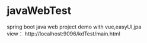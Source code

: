 # javaWebTest
spring boot java web project demo with vue,easyUI,jpa
</br>
view：
http://localhost:9096/kdTest/main.html
